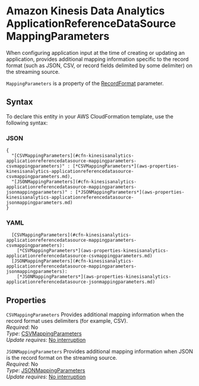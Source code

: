 # Amazon Kinesis Data Analytics ApplicationReferenceDataSource MappingParameters<a name="aws-properties-kinesisanalytics-applicationreferencedatasource-mappingparameters"></a>

When configuring application input at the time of creating or updating an application, provides additional mapping information specific to the record format \(such as JSON, CSV, or record fields delimited by some delimiter\) on the streaming source\. 

 `MappingParameters` is a property of the [RecordFormat](aws-properties-kinesisanalytics-applicationreferencedatasource-recordformat.md) parameter\. 

## Syntax<a name="aws-properties-kinesisanalytics-applicationreferencedatasource-mappingparameters-syntax"></a>

To declare this entity in your AWS CloudFormation template, use the following syntax:

### JSON<a name="aws-properties-kinesisanalytics-applicationreferencedatasource-mappingparameters-syntax.json"></a>

```
{
  "[CSVMappingParameters](#cfn-kinesisanalytics-applicationreferencedatasource-mappingparameters-csvmappingparameters)" : [*CSVMappingParameters*](aws-properties-kinesisanalytics-applicationreferencedatasource-csvmappingparameters.md),
  "[JSONMappingParameters](#cfn-kinesisanalytics-applicationreferencedatasource-mappingparameters-jsonmappingparameters)" : [*JSONMappingParameters*](aws-properties-kinesisanalytics-applicationreferencedatasource-jsonmappingparameters.md)
}
```

### YAML<a name="aws-properties-kinesisanalytics-applicationreferencedatasource-mappingparameters-syntax.yaml"></a>

```
  [CSVMappingParameters](#cfn-kinesisanalytics-applicationreferencedatasource-mappingparameters-csvmappingparameters): 
    [*CSVMappingParameters*](aws-properties-kinesisanalytics-applicationreferencedatasource-csvmappingparameters.md)
  [JSONMappingParameters](#cfn-kinesisanalytics-applicationreferencedatasource-mappingparameters-jsonmappingparameters): 
    [*JSONMappingParameters*](aws-properties-kinesisanalytics-applicationreferencedatasource-jsonmappingparameters.md)
```

## Properties<a name="aws-properties-kinesisanalytics-applicationreferencedatasource-mappingparameters-properties"></a>

`CSVMappingParameters`  <a name="cfn-kinesisanalytics-applicationreferencedatasource-mappingparameters-csvmappingparameters"></a>
Provides additional mapping information when the record format uses delimiters \(for example, CSV\)\.   
 *Required*: No  
 *Type*: [CSVMappingParameters](aws-properties-kinesisanalytics-applicationreferencedatasource-csvmappingparameters.md)  
 *Update requires*: [No interruption](using-cfn-updating-stacks-update-behaviors.md#update-no-interrupt) 

`JSONMappingParameters`  <a name="cfn-kinesisanalytics-applicationreferencedatasource-mappingparameters-jsonmappingparameters"></a>
Provides additional mapping information when JSON is the record format on the streaming source\.  
 *Required*: No  
 *Type*: [JSONMappingParameters](aws-properties-kinesisanalytics-applicationreferencedatasource-jsonmappingparameters.md)  
 *Update requires*: [No interruption](using-cfn-updating-stacks-update-behaviors.md#update-no-interrupt) 